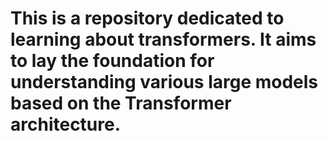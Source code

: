 # This is a repository dedicated to learning about transformers. It aims to lay the foundation for understanding various large models based on the Transformer architecture.
